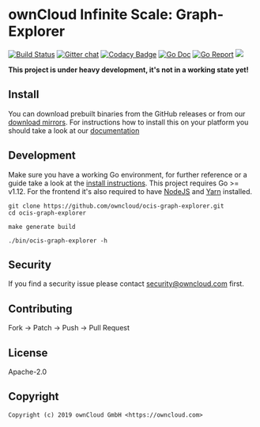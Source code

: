 # ownCloud Infinite Scale: Graph-Explorer

[![Build Status](https://cloud.drone.io/api/badges/owncloud/ocis-graph-explorer/status.svg)](https://cloud.drone.io/owncloud/ocis-graph-explorer)
[![Gitter chat](https://badges.gitter.im/cs3org/reva.svg)](https://gitter.im/cs3org/reva)
[![Codacy Badge](https://api.codacy.com/project/badge/Grade/afe89eb0894848c5b67dc0343afd1df9)](https://www.codacy.com/app/owncloud/ocis-graph-explorer?utm_source=github.com&amp;utm_medium=referral&amp;utm_content=owncloud/ocis-graph-explorer&amp;utm_campaign=Badge_Grade)
[![Go Doc](https://godoc.org/github.com/owncloud/ocis-graph-explorer?status.svg)](http://godoc.org/github.com/owncloud/ocis-graph-explorer)
[![Go Report](http://goreportcard.com/badge/github.com/owncloud/ocis-graph-explorer)](http://goreportcard.com/report/github.com/owncloud/ocis-graph-explorer)
[![](https://images.microbadger.com/badges/image/owncloud/ocis-graph-explorer.svg)](http://microbadger.com/images/owncloud/ocis-graph-explorer "Get your own image badge on microbadger.com")

**This project is under heavy development, it's not in a working state yet!**

## Install

You can download prebuilt binaries from the GitHub releases or from our [download mirrors](http://download.owncloud.com/ocis/graph-explorer/). For instructions how to install this on your platform you should take a look at our [documentation](https://owncloud.github.io/ocis-graph-explorer/)

## Development

Make sure you have a working Go environment, for further reference or a guide take a look at the [install instructions](http://golang.org/doc/install.html). This project requires Go >= v1.12. For the frontend it's also required to have [NodeJS](https://nodejs.org/en/download/package-manager/) and [Yarn](https://yarnpkg.com/lang/en/docs/install/) installed.

```console
git clone https://github.com/owncloud/ocis-graph-explorer.git
cd ocis-graph-explorer

make generate build

./bin/ocis-graph-explorer -h
```

## Security

If you find a security issue please contact security@owncloud.com first.

## Contributing

Fork -> Patch -> Push -> Pull Request

## License

Apache-2.0

## Copyright

```console
Copyright (c) 2019 ownCloud GmbH <https://owncloud.com>
```

